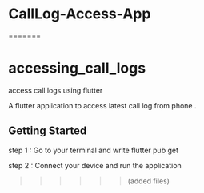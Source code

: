 
# CallLog-Access-App
=======
# accessing_call_logs

access call logs using flutter

A flutter application to access latest call log from phone .
## Getting Started

step 1 : Go to your terminal and write flutter pub get

step 2 : Connect your device and run the application
>>>>>> (added files)
